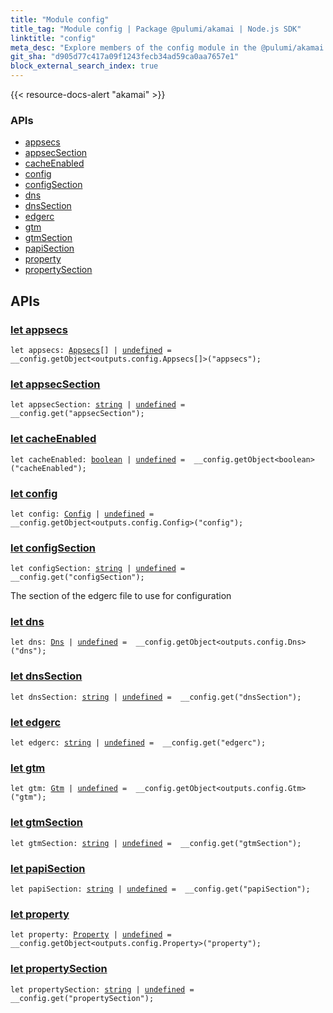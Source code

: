 ```yaml
---
title: "Module config"
title_tag: "Module config | Package @pulumi/akamai | Node.js SDK"
linktitle: "config"
meta_desc: "Explore members of the config module in the @pulumi/akamai package."
git_sha: "d905d77c417a09f1243fecb34ad59ca0aa7657e1"
block_external_search_index: true
---
```


<!-- WARNING: this page was generated by a tool. Do not edit it by hand. -->
<!-- To change it, please see https://github.com/pulumi/docs/tree/master/tools/tscdocgen. -->

{{< resource-docs-alert "akamai" >}}






<h3>APIs</h3>
<ul class="api">
    <li><a href="#appsecs"><span class="symbol api"></span>appsecs</a></li>
    <li><a href="#appsecSection"><span class="symbol api"></span>appsecSection</a></li>
    <li><a href="#cacheEnabled"><span class="symbol api"></span>cacheEnabled</a></li>
    <li><a href="#config"><span class="symbol api"></span>config</a></li>
    <li><a href="#configSection"><span class="symbol api"></span>configSection</a></li>
    <li><a href="#dns"><span class="symbol api"></span>dns</a></li>
    <li><a href="#dnsSection"><span class="symbol api"></span>dnsSection</a></li>
    <li><a href="#edgerc"><span class="symbol api"></span>edgerc</a></li>
    <li><a href="#gtm"><span class="symbol api"></span>gtm</a></li>
    <li><a href="#gtmSection"><span class="symbol api"></span>gtmSection</a></li>
    <li><a href="#papiSection"><span class="symbol api"></span>papiSection</a></li>
    <li><a href="#property"><span class="symbol api"></span>property</a></li>
    <li><a href="#propertySection"><span class="symbol api"></span>propertySection</a></li>
</ul>




<h2 id="apis">APIs</h2>
<h3 class="pdoc-module-header" id="appsecs" data-link-title="appsecs">
    <a href="https://github.com/pulumi/pulumi-akamai/blob/d905d77c417a09f1243fecb34ad59ca0aa7657e1/sdk/nodejs/config/vars.ts#L11">
        let <strong>appsecs</strong>
    </a>
</h3>

<pre class="highlight"><code><span class='kd'>let</span> appsecs: <a href='/docs/reference/pkg/nodejs/pulumi/akamai/types/output/#Appsecs'>Appsecs</a>[] | <span class='kd'><a href='https://developer.mozilla.org/en-US/docs/Web/JavaScript/Reference/Global_Objects/undefined'>undefined</a></span> = <span class='s2'> __config.getObject&lt;outputs.config.Appsecs[]&gt;(&#34;appsecs&#34;)</span>;</code></pre>
<h3 class="pdoc-module-header" id="appsecSection" data-link-title="appsecSection">
    <a href="https://github.com/pulumi/pulumi-akamai/blob/d905d77c417a09f1243fecb34ad59ca0aa7657e1/sdk/nodejs/config/vars.ts#L10">
        let <strong>appsecSection</strong>
    </a>
</h3>

<pre class="highlight"><code><span class='kd'>let</span> appsecSection: <span class='kd'><a href='https://developer.mozilla.org/en-US/docs/Web/JavaScript/Reference/Global_Objects/String'>string</a></span> | <span class='kd'><a href='https://developer.mozilla.org/en-US/docs/Web/JavaScript/Reference/Global_Objects/undefined'>undefined</a></span> = <span class='s2'> __config.get(&#34;appsecSection&#34;)</span>;</code></pre>
<h3 class="pdoc-module-header" id="cacheEnabled" data-link-title="cacheEnabled">
    <a href="https://github.com/pulumi/pulumi-akamai/blob/d905d77c417a09f1243fecb34ad59ca0aa7657e1/sdk/nodejs/config/vars.ts#L12">
        let <strong>cacheEnabled</strong>
    </a>
</h3>

<pre class="highlight"><code><span class='kd'>let</span> cacheEnabled: <span class='kd'><a href='https://developer.mozilla.org/en-US/docs/Web/JavaScript/Reference/Global_Objects/Boolean'>boolean</a></span> | <span class='kd'><a href='https://developer.mozilla.org/en-US/docs/Web/JavaScript/Reference/Global_Objects/undefined'>undefined</a></span> = <span class='s2'> __config.getObject&lt;boolean&gt;(&#34;cacheEnabled&#34;)</span>;</code></pre>
<h3 class="pdoc-module-header" id="config" data-link-title="config">
    <a href="https://github.com/pulumi/pulumi-akamai/blob/d905d77c417a09f1243fecb34ad59ca0aa7657e1/sdk/nodejs/config/vars.ts#L13">
        let <strong>config</strong>
    </a>
</h3>

<pre class="highlight"><code><span class='kd'>let</span> config: <a href='/docs/reference/pkg/nodejs/pulumi/akamai/types/output/#Config'>Config</a> | <span class='kd'><a href='https://developer.mozilla.org/en-US/docs/Web/JavaScript/Reference/Global_Objects/undefined'>undefined</a></span> = <span class='s2'> __config.getObject&lt;outputs.config.Config&gt;(&#34;config&#34;)</span>;</code></pre>
<h3 class="pdoc-module-header" id="configSection" data-link-title="configSection">
    <a href="https://github.com/pulumi/pulumi-akamai/blob/d905d77c417a09f1243fecb34ad59ca0aa7657e1/sdk/nodejs/config/vars.ts#L17">
        let <strong>configSection</strong>
    </a>
</h3>

<pre class="highlight"><code><span class='kd'>let</span> configSection: <span class='kd'><a href='https://developer.mozilla.org/en-US/docs/Web/JavaScript/Reference/Global_Objects/String'>string</a></span> | <span class='kd'><a href='https://developer.mozilla.org/en-US/docs/Web/JavaScript/Reference/Global_Objects/undefined'>undefined</a></span> = <span class='s2'> __config.get(&#34;configSection&#34;)</span>;</code></pre>

The section of the edgerc file to use for configuration

<h3 class="pdoc-module-header" id="dns" data-link-title="dns">
    <a href="https://github.com/pulumi/pulumi-akamai/blob/d905d77c417a09f1243fecb34ad59ca0aa7657e1/sdk/nodejs/config/vars.ts#L18">
        let <strong>dns</strong>
    </a>
</h3>

<pre class="highlight"><code><span class='kd'>let</span> dns: <a href='/docs/reference/pkg/nodejs/pulumi/akamai/types/output/#Dns'>Dns</a> | <span class='kd'><a href='https://developer.mozilla.org/en-US/docs/Web/JavaScript/Reference/Global_Objects/undefined'>undefined</a></span> = <span class='s2'> __config.getObject&lt;outputs.config.Dns&gt;(&#34;dns&#34;)</span>;</code></pre>
<h3 class="pdoc-module-header" id="dnsSection" data-link-title="dnsSection">
    <a href="https://github.com/pulumi/pulumi-akamai/blob/d905d77c417a09f1243fecb34ad59ca0aa7657e1/sdk/nodejs/config/vars.ts#L19">
        let <strong>dnsSection</strong>
    </a>
</h3>

<pre class="highlight"><code><span class='kd'>let</span> dnsSection: <span class='kd'><a href='https://developer.mozilla.org/en-US/docs/Web/JavaScript/Reference/Global_Objects/String'>string</a></span> | <span class='kd'><a href='https://developer.mozilla.org/en-US/docs/Web/JavaScript/Reference/Global_Objects/undefined'>undefined</a></span> = <span class='s2'> __config.get(&#34;dnsSection&#34;)</span>;</code></pre>
<h3 class="pdoc-module-header" id="edgerc" data-link-title="edgerc">
    <a href="https://github.com/pulumi/pulumi-akamai/blob/d905d77c417a09f1243fecb34ad59ca0aa7657e1/sdk/nodejs/config/vars.ts#L20">
        let <strong>edgerc</strong>
    </a>
</h3>

<pre class="highlight"><code><span class='kd'>let</span> edgerc: <span class='kd'><a href='https://developer.mozilla.org/en-US/docs/Web/JavaScript/Reference/Global_Objects/String'>string</a></span> | <span class='kd'><a href='https://developer.mozilla.org/en-US/docs/Web/JavaScript/Reference/Global_Objects/undefined'>undefined</a></span> = <span class='s2'> __config.get(&#34;edgerc&#34;)</span>;</code></pre>
<h3 class="pdoc-module-header" id="gtm" data-link-title="gtm">
    <a href="https://github.com/pulumi/pulumi-akamai/blob/d905d77c417a09f1243fecb34ad59ca0aa7657e1/sdk/nodejs/config/vars.ts#L21">
        let <strong>gtm</strong>
    </a>
</h3>

<pre class="highlight"><code><span class='kd'>let</span> gtm: <a href='/docs/reference/pkg/nodejs/pulumi/akamai/types/output/#Gtm'>Gtm</a> | <span class='kd'><a href='https://developer.mozilla.org/en-US/docs/Web/JavaScript/Reference/Global_Objects/undefined'>undefined</a></span> = <span class='s2'> __config.getObject&lt;outputs.config.Gtm&gt;(&#34;gtm&#34;)</span>;</code></pre>
<h3 class="pdoc-module-header" id="gtmSection" data-link-title="gtmSection">
    <a href="https://github.com/pulumi/pulumi-akamai/blob/d905d77c417a09f1243fecb34ad59ca0aa7657e1/sdk/nodejs/config/vars.ts#L22">
        let <strong>gtmSection</strong>
    </a>
</h3>

<pre class="highlight"><code><span class='kd'>let</span> gtmSection: <span class='kd'><a href='https://developer.mozilla.org/en-US/docs/Web/JavaScript/Reference/Global_Objects/String'>string</a></span> | <span class='kd'><a href='https://developer.mozilla.org/en-US/docs/Web/JavaScript/Reference/Global_Objects/undefined'>undefined</a></span> = <span class='s2'> __config.get(&#34;gtmSection&#34;)</span>;</code></pre>
<h3 class="pdoc-module-header" id="papiSection" data-link-title="papiSection">
    <a href="https://github.com/pulumi/pulumi-akamai/blob/d905d77c417a09f1243fecb34ad59ca0aa7657e1/sdk/nodejs/config/vars.ts#L23">
        let <strong>papiSection</strong>
    </a>
</h3>

<pre class="highlight"><code><span class='kd'>let</span> papiSection: <span class='kd'><a href='https://developer.mozilla.org/en-US/docs/Web/JavaScript/Reference/Global_Objects/String'>string</a></span> | <span class='kd'><a href='https://developer.mozilla.org/en-US/docs/Web/JavaScript/Reference/Global_Objects/undefined'>undefined</a></span> = <span class='s2'> __config.get(&#34;papiSection&#34;)</span>;</code></pre>
<h3 class="pdoc-module-header" id="property" data-link-title="property">
    <a href="https://github.com/pulumi/pulumi-akamai/blob/d905d77c417a09f1243fecb34ad59ca0aa7657e1/sdk/nodejs/config/vars.ts#L24">
        let <strong>property</strong>
    </a>
</h3>

<pre class="highlight"><code><span class='kd'>let</span> property: <a href='/docs/reference/pkg/nodejs/pulumi/akamai/types/output/#Property'>Property</a> | <span class='kd'><a href='https://developer.mozilla.org/en-US/docs/Web/JavaScript/Reference/Global_Objects/undefined'>undefined</a></span> = <span class='s2'> __config.getObject&lt;outputs.config.Property&gt;(&#34;property&#34;)</span>;</code></pre>
<h3 class="pdoc-module-header" id="propertySection" data-link-title="propertySection">
    <a href="https://github.com/pulumi/pulumi-akamai/blob/d905d77c417a09f1243fecb34ad59ca0aa7657e1/sdk/nodejs/config/vars.ts#L25">
        let <strong>propertySection</strong>
    </a>
</h3>

<pre class="highlight"><code><span class='kd'>let</span> propertySection: <span class='kd'><a href='https://developer.mozilla.org/en-US/docs/Web/JavaScript/Reference/Global_Objects/String'>string</a></span> | <span class='kd'><a href='https://developer.mozilla.org/en-US/docs/Web/JavaScript/Reference/Global_Objects/undefined'>undefined</a></span> = <span class='s2'> __config.get(&#34;propertySection&#34;)</span>;</code></pre>

